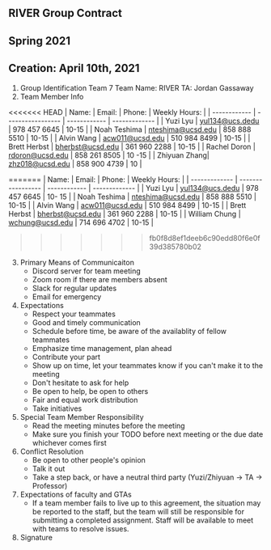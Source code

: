 ## RIVER Group Contract
## Spring 2021
## Creation: April 10th, 2021
1. Group Identification
    Team 7
    Team Name: RIVER
    TA: Jordan Gassaway
2. Team Member Info
   
<<<<<<< HEAD
    | Name:        | Email:            | Phone:       | Weekly Hours: |
    | ------------ | ----------------- | ------------ | ------------- |
    | Yuzi Lyu     | yul134@ucs.dedu   | 978 457 6645 | 10-15         |
    | Noah Teshima | nteshima@ucsd.edu | 858 888 5510 | 10-15         |
    | Alvin Wang   | acw011@ucsd.edu   | 510 984 8499 | 10-15         |
    | Brett Herbst | bherbst@ucsd.edu  | 361 960 2288 | 10-15         |
    | Rachel Doron | rdoron@ucsd.edu   | 858 261 8505 | 10 -15        |
    | Zhiyuan Zhang| zhz018@ucsd.edu   | 858 900 4739 | 10            |
    
=======
    | Name:         | Email:            | Phone:       | Weekly Hours: |
    | ------------- | ----------------- | ------------ | ------------- |
    | Yuzi Lyu      | yul134@ucs.dedu   | 978 457 6645 | 10- 15        |
    | Noah Teshima  | nteshima@ucsd.edu | 858 888 5510 | 10-15         |
    | Alvin Wang    | acw011@ucsd.edu   | 510 984 8499 | 10-15         |
    | Brett Herbst  | bherbst@ucsd.edu  | 361 960 2288 | 10-15         |
    | William Chung | wchung@ucsd.edu   | 714 696 4702 | 10-15         |   
>>>>>>> fb0f8d8ef1deeb6c90edd80f6e0f39d385780b02

3. Primary Means of Communicaiton
    - Discord server for team meeting
    - Zoom room if there are members absent
    - Slack for regular updates
    - Email for emergency
4. Expectations
    - Respect your teammates
    - Good and timely communication
    - Schedule before time, be aware of the availablity of fellow teammates
    - Emphasize time management, plan ahead
    - Contribute your part
    - Show up on time, let your teammates know if you can't make it to the meeting
    - Don't hesitate to ask for help
    - Be open to help, be open to others
    - Fair and equal work distribution
    - Take initiatives
5. Special Team Member Responsibility
    - Read the meeting minutes before the meeting
    - Make sure you finish your TODO before next meeting or the due date whichever comes first
6. Conflict Resolution
    - Be open to other people's opinion
    - Talk it out
    - Take a step back, or have a neutral third party (Yuzi/Zhiyuan -> TA -> Professor)
7. Expectations of faculty and GTAs
    - If a team member fails to live up to this agreement, the situation may be reported to the staff, but the team will still be responsible for submitting a completed assignment. Staff will be available to meet with teams to resolve issues.
8.  Signature
